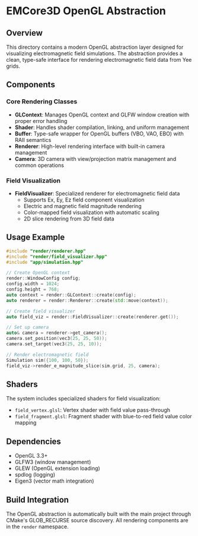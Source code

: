 # EMCore3D OpenGL Abstraction

## Overview

This directory contains a modern OpenGL abstraction layer designed for visualizing electromagnetic field simulations. The abstraction provides a clean, type-safe interface for rendering electromagnetic field data from Yee grids.

## Components

### Core Rendering Classes

- **GLContext**: Manages OpenGL context and GLFW window creation with proper error handling
- **Shader**: Handles shader compilation, linking, and uniform management
- **Buffer**: Type-safe wrapper for OpenGL buffers (VBO, VAO, EBO) with RAII semantics
- **Renderer**: High-level rendering interface with built-in camera management
- **Camera**: 3D camera with view/projection matrix management and common operations

### Field Visualization

- **FieldVisualizer**: Specialized renderer for electromagnetic field data
  - Supports Ex, Ey, Ez field component visualization
  - Electric and magnetic field magnitude rendering
  - Color-mapped field visualization with automatic scaling
  - 2D slice rendering from 3D field data

## Usage Example

```cpp
#include "render/renderer.hpp"
#include "render/field_visualizer.hpp"
#include "app/simulation.hpp"

// Create OpenGL context
render::WindowConfig config;
config.width = 1024;
config.height = 768;
auto context = render::GLContext::create(config);
auto renderer = render::Renderer::create(std::move(context));

// Create field visualizer
auto field_viz = render::FieldVisualizer::create(renderer.get());

// Set up camera
auto& camera = renderer->get_camera();
camera.set_position(vec3(25, 25, 50));
camera.set_target(vec3(25, 25, 10));

// Render electromagnetic field
Simulation sim({100, 100, 50});
field_viz->render_e_magnitude_slice(sim.grid, 25, camera);
```

## Shaders

The system includes specialized shaders for field visualization:

- `field_vertex.glsl`: Vertex shader with field value pass-through
- `field_fragment.glsl`: Fragment shader with blue-to-red field value color mapping

## Dependencies

- OpenGL 3.3+
- GLFW3 (window management)
- GLEW (OpenGL extension loading)
- spdlog (logging)
- Eigen3 (vector math integration)

## Build Integration

The OpenGL abstraction is automatically built with the main project through CMake's GLOB_RECURSE source discovery. All rendering components are in the `render` namespace.